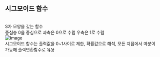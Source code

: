 <h2>시그모이드 함수</h2><br>
S자 모양을 갖는 함수<br>
중심충 0을 중심으로 과측은 0으로 수렴 우측은 1로 수렴<br>
<img alt="image" src="https://thebook.io/img/080228/048.jpg"><br>
시그모이드 함수는 출력값을 0~1사이로 제한, 확률값으로 해석, 모든 지점에서 미분이 가능해 출력변환함수로 유용<br>
